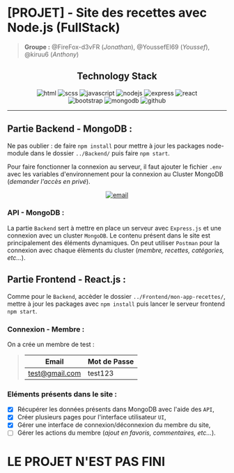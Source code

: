 # [PROJET] - Site des recettes avec Node.js (FullStack)
> **Groupe :** @FireFox-d3vFR (*Jonathan*), @YoussefEl69 (*Youssef*), @kiruu6 (*Anthony*)
<h2 align="center">Technology Stack</h2>
<p align="center">
    <img alt="html" src="https://img.shields.io/badge/HTML5-E34F26?style=for-the-badge&logo=html5&logoColor=white"/>
    <img alt="scss" src="https://img.shields.io/badge/Sass-CC6699?style=for-the-badge&logo=sass&logoColor=white"/>
    <img alt="javascript" src="https://img.shields.io/badge/JavaScript-F7DF1E?style=for-the-badge&logo=javascript&logoColor=white"/>
    <img alt="nodejs" src="https://img.shields.io/badge/Node.js-43853D?style=for-the-badge&logo=node.js&logoColor=white"/>
    <img alt="express" src="https://img.shields.io/badge/Express.js-404D59?style=for-the-badge"/>
    <img alt="react" src="https://img.shields.io/badge/React-20232A?style=for-the-badge&logo=react&logoColor=61DAFB"/>
    <br>
    <img alt="bootstrap" src="https://img.shields.io/badge/Bootstrap-563D7C?style=for-the-badge&logo=bootstrap&logoColor=white"/>
    <img alt="mongodb" src="https://img.shields.io/badge/MongoDB-4EA94B?style=for-the-badge&logo=mongodb&logoColor=white"/>
    <img alt="github" src="https://img.shields.io/badge/GitHub-100000?style=for-the-badge&logo=github&logoColor=white"/>
</p>

---

## Partie Backend - MongoDB :
Ne pas oublier : de faire `npm install` pour mettre à jour les packages node-module dans le dossier `../Backend/` puis faire `npm start`.

Pour faire fonctionner la connexion au serveur, il faut ajouter le fichier `.env` avec les variables d'environnement pour la connexion au Cluster MongoDB (*demander l'accès en privé*).

<p align="center">
    <a href="mailto: jonathan.maquenhem@estiam.com">
        <img alt="email" src="https://img.shields.io/badge/Gmail-D14836?style=for-the-badge&logo=gmail&logoColor=white"/>
    </a>
</p>

### API - MongoDB :
La partie `Backend` sert à mettre en place un serveur avec `Express.js` et une connexion avec un cluster `MongoDB`. Le contenu présent dans le site est principalement des éléments dynamiques. On peut utiliser `Postman` pour la connexion avec chaque élèments du cluster (*membre, recettes, catégories, etc...*).

## Partie Frontend - React.js :
Comme pour le `Backend`, accèder le dossier `../Frontend/mon-app-recettes/`, mettre à jour les packages avec `npm install` puis lancer le serveur frontend `npm start`.

### Connexion - Membre :
On a crée un membre de test :
>| Email | Mot de Passe |
>| ----- | ------------ |
>|test@gmail.com | test123 |

### Eléments présents dans le site :
- [x] Récupérer les données présents dans MongoDB avec l'aide des `API`,
- [x] Créer plusieurs pages pour l'interface utilisateur `UI`,
- [x] Gérer une interface de connexion/déconnexion du membre du site,
- [ ] Gérer les actions du membre (*ajout en favoris, commentaires, etc...*).

# LE PROJET N'EST PAS FINI


